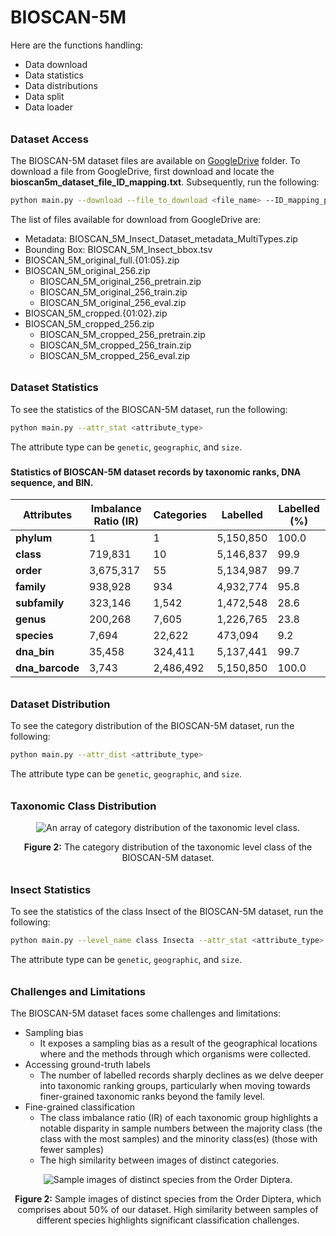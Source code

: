 # BIOSCAN-5M

Here are the functions handling:

- Data download 
- Data statistics 
- Data distributions 
- Data split
- Data loader

###### <h3> Dataset Access
The BIOSCAN-5M dataset files are available on [GoogleDrive](https://drive.google.com/drive/u/1/folders/1Jc57eKkeiYrnUBc9WlIp-ZS_L1bVlT-0) folder.
To download a file from GoogleDrive, first download and locate the **bioscan5m_dataset_file_ID_mapping.txt**. Subsequently, run the following:

```bash
python main.py --download --file_to_download <file_name> --ID_mapping_path <path/bioscan5m_dataset_file_ID_mapping.txt>
``` 

The list of files available for download from GoogleDrive are:

 - Metadata: BIOSCAN_5M_Insect_Dataset_metadata_MultiTypes.zip
 - Bounding Box: BIOSCAN_5M_Insect_bbox.tsv
 - BIOSCAN_5M_original_full.{01:05}.zip
 - BIOSCAN_5M_original_256.zip
    - BIOSCAN_5M_original_256_pretrain.zip
    - BIOSCAN_5M_original_256_train.zip
    - BIOSCAN_5M_original_256_eval.zip
 - BIOSCAN_5M_cropped.{01:02}.zip
 - BIOSCAN_5M_cropped_256.zip
    - BIOSCAN_5M_cropped_256_pretrain.zip
    - BIOSCAN_5M_cropped_256_train.zip
    - BIOSCAN_5M_cropped_256_eval.zip

###### <h3> Dataset Statistics
To see the statistics of the BIOSCAN-5M dataset, run the following:

```bash
python main.py --attr_stat <attribute_type>
``` 
The attribute type can be <code>genetic</code>, <code>geographic</code>, and <code>size</code>.

### <h4> Statistics of BIOSCAN-5M dataset records by taxonomic ranks, DNA sequence, and BIN.
| Attributes        | Imbalance Ratio (IR) | Categories  | Labelled        | Labelled (%)    |
|-------------------|----------------------|-------------|-----------------|-----------------|
| **phylum**        | 1                    | 1           | 5,150,850       | 100.0           |
| **class**         | 719,831              | 10          | 5,146,837       | 99.9            |
| **order**         | 3,675,317            | 55          | 5,134,987       | 99.7            |
| **family**        | 938,928              | 934         | 4,932,774       | 95.8            |
| **subfamily**     | 323,146              | 1,542       | 1,472,548       | 28.6            |
| **genus**         | 200,268              | 7,605       | 1,226,765       | 23.8            |
| **species**       | 7,694                | 22,622      | 473,094         | 9.2             |
| **dna_bin**       | 35,458               | 324,411     | 5,137,441       | 99.7            |
| **dna_barcode**   | 3,743                | 2,486,492   | 5,150,850       | 100.0           |



###### <h3> Dataset Distribution
To see the category distribution of the BIOSCAN-5M dataset, run the following:

```bash
python main.py --attr_dist <attribute_type>
``` 
The attribute type can be <code>genetic</code>, <code>geographic</code>, and <code>size</code>.

###### <h3> Taxonomic Class Distribution
<div align="center">
  <img src="https://github.com/zahrag/BIOSCAN-5M/blob/main/BIOSCAN_images/repo_images/class_order_stats.png" 
       alt="An array of category distribution of the taxonomic level class." />
  <p><b>Figure 2:</b> The category distribution of the taxonomic level class of the BIOSCAN-5M dataset.</p>
</div>

###### <h3> Insect Statistics
To see the statistics of the class Insect of the BIOSCAN-5M dataset, run the following:

```bash
python main.py --level_name class Insecta --attr_stat <attribute_type>
``` 
The attribute type can be <code>genetic</code>, <code>geographic</code>, and <code>size</code>.

###### <h3> Challenges and Limitations
The BIOSCAN-5M dataset faces some challenges and limitations:
- Sampling bias
  - It exposes a sampling bias as a result of the geographical locations where and the methods through which organisms were collected.
- Accessing ground-truth labels
  - The number of labelled records sharply declines as we delve deeper into taxonomic ranking groups, particularly when moving towards finer-grained taxonomic ranks beyond the family level.
- Fine-grained classification
  - The class imbalance ratio (IR) of each taxonomic group highlights a notable disparity in sample numbers between the majority class (the class with the most samples) and the minority class(es) (those with fewer samples)
  - The high similarity between images of distinct categories.

<div align="center">
  <img src="https://github.com/zahrag/BIOSCAN-5M/blob/main/BIOSCAN_images/repo_images/species_f.png" 
       alt="Sample images of distinct species from the Order Diptera." />
  <p><b>Figure 2:</b> Sample images of distinct species from the Order Diptera, 
                      which comprises about 50% of our dataset. High similarity between samples of different species 
highlights significant classification challenges.</p>
</div>

